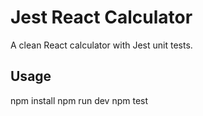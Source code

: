 # Jest React Calculator

A clean React calculator with Jest unit tests.

## Usage
npm install
npm run dev
npm test

